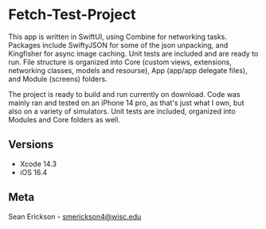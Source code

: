 # Fetch-Test-Project
This app is written in SwiftUI, using Combine for networking tasks.  Packages include SwiftyJSON for some of the json unpacking, and Kingfisher for async image caching.  Unit tests are included and are ready to run.  File structure is organized into Core (custom views, extensions, networking classes, models and resourse), App (app/app delegate files), and Module (screens) folders.

The project is ready to build and run currently on download.  Code was mainly ran and tested on an iPhone 14 pro, as that's just what I own, but also on a variety of simulators.  Unit tests are included, organized into Modules and Core folders as well.

## Versions
- Xcode 14.3
- iOS 16.4

## Meta
Sean Erickson - smerickson4@wisc.edu
